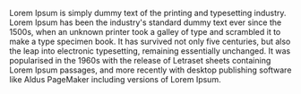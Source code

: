 Lorem Ipsum is simply dummy text of the printing and typesetting industry. Lorem Ipsum has
been the industry's standard dummy text ever since the 1500s, when an unknown printer took
a galley of type and scrambled it to make a type specimen book. It has survived not only 
five centuries, but also the leap into electronic typesetting, remaining essentially 
unchanged. It was popularised in the 1960s with the release of Letraset sheets containing
Lorem Ipsum passages, and more recently with desktop publishing software like Aldus 
PageMaker including versions of Lorem Ipsum.
    
